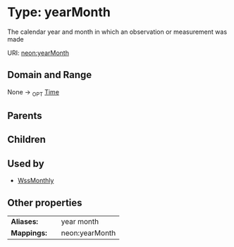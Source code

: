 
# Type: yearMonth


The calendar year and month in which an observation or measurement was made

URI: [neon:yearMonth](https://data.neonscience.org/yearMonth)


## Domain and Range

None ->  <sub>OPT</sub> [Time](types/Time.md)

## Parents


## Children


## Used by

 * [WssMonthly](WssMonthly.md)

## Other properties

|  |  |  |
| --- | --- | --- |
| **Aliases:** | | year month |
| **Mappings:** | | neon:yearMonth |

